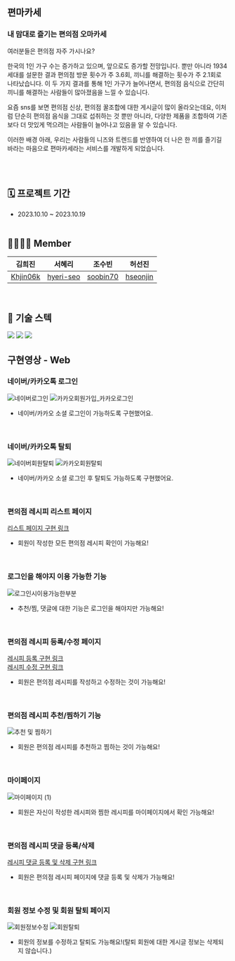 ## 편마카세
### 내 맘대로 즐기는 편의점 오마카세

여러분들은 편의점 자주 가시나요?

한국의 1인 가구 수는 증가하고 있으며, 앞으로도 증가할 전망입니다. 뿐만 아니라 1934세대를 설문한 결과 편의점 방문 횟수가 주 3.6회, 끼니를 해결하는 횟수가 주 2.1회로 나타났습니다. 
이 두 가지 결과를 통해 1인 가구가 늘어나면서, 편의점 음식으로 간단히 끼니를 해결하는 사람들이 많아졌음을 느낄 수 있습니다.

요즘 sns를 보면 편의점 신상, 편의점 꿀조합에 대한 게시글이 많이 올라오는데요, 이처럼 단순히 편의점 음식을 그대로 섭취하는 것 뿐만 아니라, 다양한 제품을 조합하여 기존보다 더 맛있게 먹으려는 사람들이 늘어나고 있음을 알 수 있습니다. 

이러한 배경 아래, 우리는 사람들의 니즈와 트렌드를 반영하여 더 나은 한 끼를 즐기길 바라는 마음으로 편마카세라는 서비스를 개발하게 되었습니다.


<br><br>
## 🗓️ 프로젝트 기간
- 2023.10.10 ~ 2023.10.19
</br></br>

## 👨‍👩‍👧‍👦 Member

| 김희진 |  서혜리 |  조수빈  |  허선진  |
| :-: | :-: |  :-: |  :-: |
| [Khjin06k](https://github.com/Khjin06k) | [hyeri-seo](https://github.com/hyeri-seo) | [soobin70](https://github.com/soobin70) | [hseonjin](https://github.com/hseonjin) 
<br>

## :low_brightness: 기술 스텍
<img src="https://img.shields.io/badge/mariadb-003545?style=for-the-badge&logo=mariadb&logoColor=white">  <img src="https://img.shields.io/badge/jsp-000000?style=for-the-badge&logo=jsp&logoColor=white">  <img src="https://img.shields.io/badge/servlet-008FC7?style=for-the-badge&logo=servlet&logoColor=white">

## 구현영상 - Web

### 네이버/카카오톡 로그인
![네이버로그인](https://github.com/Yummsters/pyeonmakase/assets/95160590/cbdb0bc3-8c50-4684-b00e-bc9ab41d5e08)
![카카오회원가입_카카오로그인](https://github.com/Yummsters/pyeonmakase/assets/95160590/404dae12-0026-483c-9a73-8ec1e2c0f4ec)
</br><aside>
- 네이버/카카오 소셜 로그인이 가능하도록 구현했어요. </aside>
<br>

### 네이버/카카오톡 탈퇴
![네이버회원탈퇴](https://github.com/Yummsters/pyeonmakase/assets/95160590/d6b4090d-c4b9-4b53-8e9c-339ca788b0d3)
![카카오회원탈퇴](https://github.com/Yummsters/pyeonmakase/assets/95160590/3dba7372-3855-42aa-b200-9a800b36d4ec)
</br><aside>
- 네이버/카카오 소셜 로그인 후 탈퇴도 가능하도록 구현했어요. </aside>
<br>

### 편의점 레시피 리스트 페이지
[리스트 페이지 구현 링크](https://drive.google.com/file/d/1mkrZO1w_e1tdkkNt8buyqzMoE0kEzqDl/view?usp=share_link)
<br><aside>
- 회원이 작성한 모든 편의점 레시피 확인이 가능해요! </aside>
<br>

### 로그인을 해야지 이용 가능한 기능
![로그인시이용가능한부분](https://github.com/Yummsters/pyeonmakase/assets/95160590/b2dfa662-ddc0-44d8-a165-c39527160481)
<br><aside>
- 추천/찜, 댓글에 대한 기능은 로그인을 해야지만 가능해요! </aside>
<br>

### 편의점 레시피 등록/수정 페이지
[레시피 등록 구현 링크](https://drive.google.com/file/d/1zUf6fWV2uSbBYLbphYpQJMH_xncIbfkr/view?usp=share_link) <br>
[레시피 수정 구현 링크](https://drive.google.com/file/d/1Eofx8tTkYZg3Moy7MTGoHaXieRKrSmTt/view?usp=share_link)
<br><aside>
- 회원은 편의점 레시피를 작성하고 수정하는 것이 가능해요! </aside>
<br>

### 편의점 레시피 추천/찜하기 기능
![추천 및 찜하기](https://github.com/Yummsters/pyeonmakase/assets/95160590/a7f92405-e793-46f0-b0fe-b5449494d6af)
<br><aside>
- 회원은 편의점 레시피를 추천하고 찜하는 것이 가능해요! </aside>
<br>

### 마이페이지
![마이페이지 (1)](https://github.com/Yummsters/pyeonmakase/assets/95160590/dd194301-a888-40ae-a170-250139a33379)
<br><aside>
- 회원은 자신이 작성한 레시피와 찜한 레시피를 마이페이지에서 확인 가능해요! </aside>
<br>

### 편의점 레시피 댓글 등록/삭제
[레시피 댓글 등록 및 삭제 구현 링크](https://drive.google.com/file/d/13alQh8wmU6g3Fx1KrxCHGrzI16Wk42bU/view?usp=share_link)
<br><aside>
- 회원은 편의점 레시피 페이지에 댓글 등록 및 삭제가 가능해요! </aside>
<br>

### 회원 정보 수정 및 회원 탈퇴 페이지
![회원정보수정](https://github.com/Yummsters/pyeonmakase/assets/95160590/ca99b241-8aa2-4178-927c-98e318906e9b)
![회원탈퇴](https://github.com/Yummsters/pyeonmakase/assets/95160590/c226a232-49c9-4bbc-b676-41fdc32ecaa1)
<br><aside>
- 회원의 정보를 수정하고 탈퇴도 가능해요!(탈퇴 회원에 대한 게시글 정보는 삭제되지 않습니다.) </aside>
